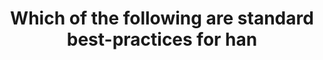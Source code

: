 ---
layout: all-exams
title: "Which of the following are standard best-practices for han"
blurb: "All of the options here are recommended best practices, with the exception of reducing the permissions associated with the root user account. It is no"
quid: 78
---